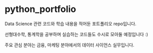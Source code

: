# python_portfolio

Data Science 관련 코드와 학습 내용을 적어둔 포트폴리오 repo입니다. 

선형대수학, 통계학을 공부하며 실습하는 코드들도 수시로 모아둘 예정입니다 :)

주요 관심 분야는 금융, 마케팅 분야에서의 데이터 사이언스 실무입니다.
